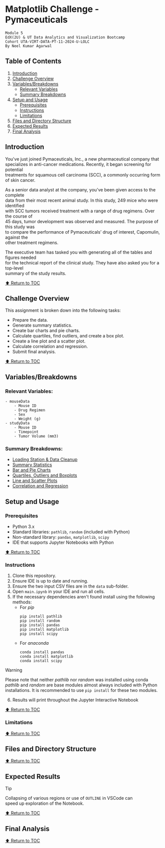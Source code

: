 # Matplotlib Challenge - Pymaceuticals
`Module 5`  
`EdX(2U) & UT Data Analytics and Visualization Bootcamp`  
`Cohort UTA-VIRT-DATA-PT-11-2024-U-LOLC`  
`By Neel Kumar Agarwal`  

## Table of Contents  
1. [Introduction](#introduction)  
2. [Challenge Overview](#challenge-overview)  
3. [Variables/Breakdowns](#variablesbreakdowns)
    - [Relevant Variables](#relevant-variables)
    - [Summary Breakdowns](#summary-breakdowns)
3. [Setup and Usage](#setup-and-usage)  
    - [Prerequisites](#prerequisites)  
    - [Instructions](#instructions)  
    - [Limitations](#limitations)  
4. [Files and Directory Structure](#files-and-directory-structure)  
5. [Expected Results](#expected-results)  
6. [Final Analysis](#final-analysis)  


## Introduction  
You've just joined Pymaceuticals, Inc., a new pharmaceutical company that  
specializes in anti-cancer medications. Recently, it began screening for potential  
treatments for squamous cell carcinoma (SCC), a commonly occurring form of skin cancer.  

As a senior data analyst at the company, you've been given access to the complete  
data from their most recent animal study. In this study, 249 mice who were identified  
with SCC tumors received treatment with a range of drug regimens. Over the course of  
45 days, tumor development was observed and measured. The purpose of this study was  
to compare the performance of Pymaceuticals’ drug of interest, Capomulin, against the  
other treatment regimens.  

The executive team has tasked you with generating all of the tables and figures needed  
for the technical report of the clinical study. They have also asked you for a top-level  
summary of the study results.  

[:arrow_up: Return to TOC](#table-of-contents)  


## Challenge Overview  
This assignment is broken down into the following tasks:  
- Prepare the data.  
- Generate summary statistics.  
- Create bar charts and pie charts.  
- Calculate quartiles, find outliers, and create a box plot.  
- Create a line plot and a scatter plot.  
- Calculate correlation and regression.  
- Submit final analysis.  

[:arrow_up: Return to TOC](#table-of-contents)  


## Variables/Breakdowns  
### Relevant Variables:  
```
- mouseData  
    - Mouse ID  
    - Drug Regimen  
    - Sex  
    - Weight (g)
- studyData  
    - Mouse ID  
    - Timepoint  
    - Tumor Volume (mm3)  
```  
### Summary Breakdowns:  
- [Loading Station & Data Cleanup](Pymaceuticals/main.ipynb#loading-station-and-data-cleanup)  
- [Summary Statistics](Pymaceuticals/main.ipynb#summary-statistics)  
- [Bar and Pie Charts](Pymaceuticals/main.ipynb#bar-and-pie-charts)  
- [Quartiles, Outliers and Boxplots](Pymaceuticals/main.ipynb#quartiles--outliers-and-boxplots)  
- [Line and Scatter Plots](Pymaceuticals/main.ipynb#line-and-scatter-plots)  
- [Correlation and Regression](Pymaceuticals/main.ipynb#correlation-and-regression)  

## Setup and Usage  
### Prerequisites  
- Python 3.x  
- Standard libraries: `pathlib`, `random` (included with Python)  
- Non-standard library: `pandas`, `matplotlib`, `scipy`  
- IDE that supports Jupyter Notebooks with Python  

[:arrow_up: Return to TOC](#table-of-contents)  

### Instructions  
1. Clone this repository.  
2. Ensure IDE is up to date and running.  
3. Ensure the two input CSV files are in the `data` sub-folder.  
4. Open `main.ipynb` in your IDE and run all cells.  
5. If the necessary dependencies aren't found install using the following methods:  
    - For *pip*  
        ```  
        pip install pathlib  
        pip install random  
        pip install pandas  
        pip install matplotlib  
        pip install scipy  
        ```  
    - For *anaconda*  
        ```  
        conda install pandas  
        conda install matplotlib  
        conda install scipy  
        ```  
> [!WARNING]  
> Please note that neither *pathlib* nor *random* was installed using conda  
> *pathlib* and *random* are base modules almost always included with Python  
> installations. It is recommended to use `pip install` for these two modules.  
6. Results will print throughout the Jupyter Interactive Notebook  
<!-- 7. Results are then exported in .png format in new `snapshots` directory   -->

[:arrow_up: Return to TOC](#table-of-contents)  


### Limitations  


[:arrow_up: Return to TOC](#table-of-contents)  


## Files and Directory Structure  


[:arrow_up: Return to TOC](#table-of-contents)  

## Expected Results  

> [!TIP]  
> Collapsing of various regions or use of `OUTLINE` in VSCode can  
> speed up exploration of the Notebook.  

[:arrow_up: Return to TOC](#table-of-contents)  

## Final Analysis  


[:arrow_up: Return to TOC](#table-of-contents)  